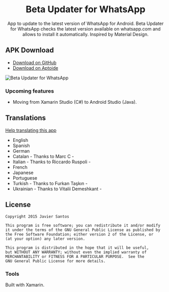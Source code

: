 <h1 align="center">Beta Updater for WhatsApp</h1>

<p align="center">App to update to the latest version of WhatsApp for Android. Beta Updater for WhatsApp checks the latest version available on whatsapp.com and allows to install it automatically. Inspired by Material Design.</p>

## APK Download
* [Download on GitHub](https://github.com/javiersantos/WhatsAppBetaUpdater.Android/releases)
* [Download on Aptoide](http://fjaviersantos.store.aptoide.com/app/market/com.javiersantos.whatsappbetaupdater/12/9176879/Beta+Updater+for+WhatsApp)

![Beta Updater for WhatsApp](http://i.imgur.com/bz5n9iZ.png)

### Upcoming features
* Moving from Xamarin Studio (C#) to Android Studio (Java).

## Translations
[Help translating this app](https://crowdin.com/project/beta-updater-whatsapp)
* English
* Spanish
* German
* Catalan - Thanks to Marc C -
* Italian - Thanks to Riccardo Ruspoli -
* French
* Japanese
* Portuguese
* Turkish - Thanks to Furkan Taşkın -
* Ukrainian - Thanks to Vitalii Demeshkant -

## License
    Copyright 2015 Javier Santos

    This program is free software; you can redistribute it and/or modify
    it under the terms of the GNU General Public License as published by
    the Free Software Foundation; either version 2 of the License, or
    (at your option) any later version.

    This program is distributed in the hope that it will be useful,
    but WITHOUT ANY WARRANTY; without even the implied warranty of
    MERCHANTABILITY or FITNESS FOR A PARTICULAR PURPOSE.  See the
    GNU General Public License for more details.

### Tools
Built with Xamarin.
